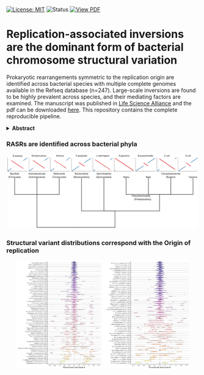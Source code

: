 [![License: MIT](https://img.shields.io/badge/License-MIT-yellow.svg)](LICENSE)
![Status](https://img.shields.io/badge/status-complete-brightgreen)
[![View PDF](https://img.shields.io/badge/View-PDF-red)](docs/RASR_publication.pdf)



# Replication-associated inversions are the dominant form of bacterial chromosome structural variation

Prokaryotic rearrangements symmetric to the replication origin are identified across bacterial species with multiple complete genomes available in the Refseq database (n=247). Large-scale inversions are found to be highly prevalent across species, and their mediating factors are examined. The manuscript was published in [Life Science Alliance](https://www.life-science-alliance.org/content/6/1/e202201434) and the pdf can be downloaded [here](docs/RASR_publication.pdf). This repository contains the complete reproducible pipeline.


<details>
<summary><strong>Abstract</strong></summary>
The structural arrangements of bacterial chromosomes vary widely between closely related species and can result in significant phenotypic outcomes. The appearance of large-scale chromosomal inversions that are symmetric relative to markers for the origin of replication (OriC) has been previously observed; however, the overall prevalence of replication-associated structural rearrangements (RASRs) in bacteria and their causal mechanisms are currently unknown. Here we systematically identify the locations of RASRs in species with multiple complete sequenced genomes to investigate potential mediating biological mechanisms. We found that 247 out of 313 species contained sequences with at least one large (>50Kb) inversion in their sequence comparisons, and the aggregated inversion distances were normally distributed with a mean of zero.  Many inversions that were offset from dnaA were found to be centered on a different marker for the OriC. Instances of flanking repeats provide evidence that breaks formed during the replication process could be repaired to opposing positions. We also found a strong relationship between the later stages of replication and the range in distance variation from symmetry.
</details>



### RASRs are identified across bacterial phyla ###

<p align="center">
  <img src="figures/RASR_prevalence.png" width="500"/>
</p>



### Structural variant distributions correspond with the Origin of replication ###
<p align="center">
  <img src="figures/RASR_Gamma.png" width="45%"/>
  <img src="figures/RASR_other.png" width="45%"/>
</p>


